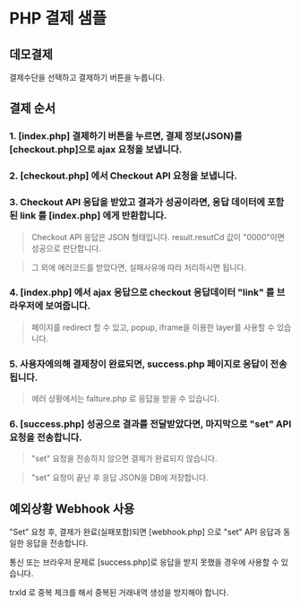 PHP 결제 샘플
=============

## 데모결제

결제수단을 선택하고 결제하기 버튼을 누릅니다.

## 결제 순서

### 1. [index.php] 결제하기 버튼을 누르면, 결제 정보(JSON)를 [checkout.php]으로 ajax 요청을 보냅니다.

### 2. [checkout.php] 에서 Checkout API 요청을 보냅니다.

### 3. Checkout API 응답을 받았고 결과가 성공이라면, 응답 데이터에 포함된 link 를 [index.php] 에게 반환합니다.

>   Checkout API 응답은 JSON 형태입니다. result.resutCd 값이 "0000"이면 성공으로 판단합니다.

>   그 외에 에러코드를 받았다면, 실패사유에 따라 처리하시면 됩니다.

### 4. [index.php] 에서 ajax 응답으로 checkout 응답데이터 "link" 를 브라우저에 보여줍니다.

>   페이지를 redirect 할 수 있고, popup, iframe을 이용한 layer를 사용할 수 있습니다.

### 5. 사용자에의해 결제창이 완료되면, success.php 페이지로 응답이 전송됩니다.

>   에러 상황에서는 falture.php 로 응답을 받을 수 있습니다.

### 6. [success.php] 성공으로 결과를 전달받았다면, 마지막으로 "set" API 요청을 전송합니다.

>    "set" 요청을 전송하지 않으면 결제가 완료되지 않습니다.

>    "set" 요청이 끝난 후 응답 JSON을 DB에 저장합니다.

## 예외상황 Webhook 사용

"Set" 요청 후, 결제가 완료(실패포함)되면 [webhook.php] 으로 "set" API 응답과 동일한 응답을 전송합니다.

통신 또는 브라우저 문제로 [success.php]로 응답을 받지 못했을 경우에 사용할 수 있습니다.
 
trxId 로 중복 체크를 해서 중복된 거래내역 생성을 방지해야 합니다.
